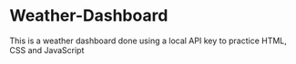 # Weather-Dashboard

This is a weather dashboard done using a local API key to practice HTML, CSS and JavaScript
